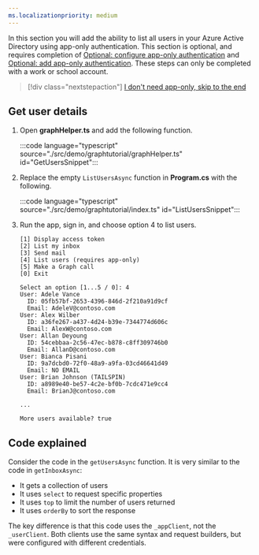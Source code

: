 ```yaml
---
ms.localizationpriority: medium
---
```


<!-- markdownlint-disable MD041 -->

In this section you will add the ability to list all users in your Azure Active Directory using app-only authentication. This section is optional, and requires completion of [Optional: configure app-only authentication](?tutorial-step=2) and [Optional: add app-only authentication](?tutorial-step=8). These steps can only be completed with a work or school account.

> [!div class="nextstepaction"]
> [I don't need app-only, skip to the end](?tutorial-step=10)

## Get user details

1. Open **graphHelper.ts** and add the following function.

    :::code language="typescript" source="./src/demo/graphtutorial/graphHelper.ts" id="GetUsersSnippet":::

1. Replace the empty `ListUsersAsync` function in **Program.cs** with the following.

    :::code language="typescript" source="./src/demo/graphtutorial/index.ts" id="ListUsersSnippet":::

1. Run the app, sign in, and choose option 4 to list users.

    ```Shell
    [1] Display access token
    [2] List my inbox
    [3] Send mail
    [4] List users (requires app-only)
    [5] Make a Graph call
    [0] Exit

    Select an option [1...5 / 0]: 4
    User: Adele Vance
      ID: 05fb57bf-2653-4396-846d-2f210a91d9cf
      Email: AdeleV@contoso.com
    User: Alex Wilber
      ID: a36fe267-a437-4d24-b39e-7344774d606c
      Email: AlexW@contoso.com
    User: Allan Deyoung
      ID: 54cebbaa-2c56-47ec-b878-c8ff309746b0
      Email: AllanD@contoso.com
    User: Bianca Pisani
      ID: 9a7dcbd0-72f0-48a9-a9fa-03cd46641d49
      Email: NO EMAIL
    User: Brian Johnson (TAILSPIN)
      ID: a8989e40-be57-4c2e-bf0b-7cdc471e9cc4
      Email: BrianJ@contoso.com

    ...

    More users available? true
    ```

## Code explained

Consider the code in the `getUsersAsync` function. It is very similar to the code in `getInboxAsync`:

- It gets a collection of users
- It uses `select` to request specific properties
- It uses `top` to limit the number of users returned
- It uses `orderBy` to sort the response

The key difference is that this code uses the `_appClient`, not the `_userClient`. Both clients use the same syntax and request builders, but were configured with different credentials.
